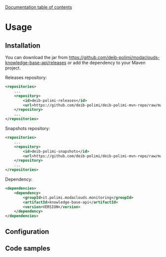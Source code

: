 [Documentation table of contents](TOC.md)

# Usage

## Installation

You can download the jar from https://github.com/deib-polimi/modaclouds-knowledge-base-api/releases or add the dependency to your Maven project.

Releases repository:
```xml
<repositories>
	...
	<repository>
        <id>deib-polimi-releases</id>
        <url>https://github.com/deib-polimi/deib-polimi-mvn-repo/raw/master/releases</url>
	</repository>
	...
</repositories>
```

Snapshots repository:
```xml
<repositories>
	...
	<repository>
        <id>deib-polimi-snapshots</id>
        <url>https://github.com/deib-polimi/deib-polimi-mvn-repo/raw/master/snapshots</url>
	</repository>
	...
</repositories>
```

Dependency:
```xml
<dependencies>
	<dependency>
		<groupId>it.polimi.modaclouds.monitoring</groupId>
		<artifactId>knowledge-base-api</artifactId>
		<version>VERSION</version>
	</dependency>
</dependencies>
```

## Configuration

## Code samples
```